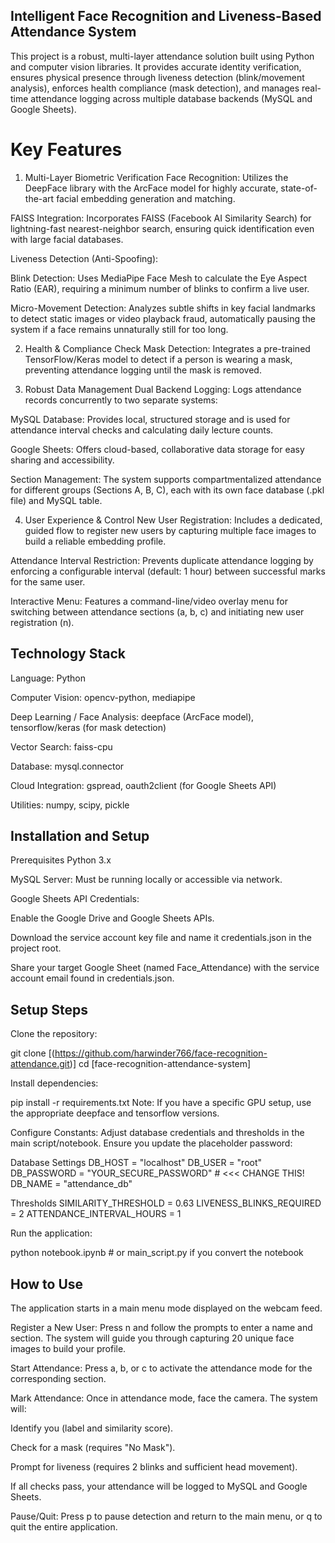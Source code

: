 ## Intelligent Face Recognition and Liveness-Based Attendance System
This project is a robust, multi-layer attendance solution built using Python and computer vision libraries. It provides accurate identity verification, ensures physical presence through liveness detection (blink/movement analysis), enforces health compliance (mask detection), and manages real-time attendance logging across multiple database backends (MySQL and Google Sheets).

# Key Features
1. Multi-Layer Biometric Verification
Face Recognition: Utilizes the DeepFace library with the ArcFace model for highly accurate, state-of-the-art facial embedding generation and matching.

FAISS Integration: Incorporates FAISS (Facebook AI Similarity Search) for lightning-fast nearest-neighbor search, ensuring quick identification even with large facial databases.

Liveness Detection (Anti-Spoofing):

Blink Detection: Uses MediaPipe Face Mesh to calculate the Eye Aspect Ratio (EAR), requiring a minimum number of blinks to confirm a live user.

Micro-Movement Detection: Analyzes subtle shifts in key facial landmarks to detect static images or video playback fraud, automatically pausing the system if a face remains unnaturally still for too long.

2. Health & Compliance Check
Mask Detection: Integrates a pre-trained TensorFlow/Keras model to detect if a person is wearing a mask, preventing attendance logging until the mask is removed.

3. Robust Data Management
Dual Backend Logging: Logs attendance records concurrently to two separate systems:

MySQL Database: Provides local, structured storage and is used for attendance interval checks and calculating daily lecture counts.

Google Sheets: Offers cloud-based, collaborative data storage for easy sharing and accessibility.

Section Management: The system supports compartmentalized attendance for different groups (Sections A, B, C), each with its own face database (.pkl file) and MySQL table.

4. User Experience & Control
New User Registration: Includes a dedicated, guided flow to register new users by capturing multiple face images to build a reliable embedding profile.

Attendance Interval Restriction: Prevents duplicate attendance logging by enforcing a configurable interval (default: 1 hour) between successful marks for the same user.

Interactive Menu: Features a command-line/video overlay menu for switching between attendance sections (a, b, c) and initiating new user registration (n).

## Technology Stack
Language: Python

Computer Vision: opencv-python, mediapipe

Deep Learning / Face Analysis: deepface (ArcFace model), tensorflow/keras (for mask detection)

Vector Search: faiss-cpu

Database: mysql.connector

Cloud Integration: gspread, oauth2client (for Google Sheets API)

Utilities: numpy, scipy, pickle

## Installation and Setup
Prerequisites
Python 3.x

MySQL Server: Must be running locally or accessible via network.

Google Sheets API Credentials:

Enable the Google Drive and Google Sheets APIs.

Download the service account key file and name it credentials.json in the project root.

Share your target Google Sheet (named Face_Attendance) with the service account email found in credentials.json.

## Setup Steps
Clone the repository:

git clone [(https://github.com/harwinder766/face-recognition-attendance.git)]
cd [face-recognition-attendance-system]

Install dependencies:

pip install -r requirements.txt
Note: If you have a specific GPU setup, use the appropriate deepface and tensorflow versions.

Configure Constants:
Adjust database credentials and thresholds in the main script/notebook. Ensure you update the placeholder password:

Database Settings
DB_HOST = "localhost"
DB_USER = "root"
DB_PASSWORD = "YOUR_SECURE_PASSWORD" # <<< CHANGE THIS!
DB_NAME = "attendance_db"

Thresholds
SIMILARITY_THRESHOLD = 0.63
LIVENESS_BLINKS_REQUIRED = 2 
ATTENDANCE_INTERVAL_HOURS = 1

Run the application:

python notebook.ipynb # or main_script.py if you convert the notebook

## How to Use
The application starts in a main menu mode displayed on the webcam feed.

Register a New User: Press n and follow the prompts to enter a name and section. The system will guide you through capturing 20 unique face images to build your profile.

Start Attendance: Press a, b, or c to activate the attendance mode for the corresponding section.

Mark Attendance: Once in attendance mode, face the camera. The system will:

Identify you (label and similarity score).

Check for a mask (requires "No Mask").

Prompt for liveness (requires 2 blinks and sufficient head movement).

If all checks pass, your attendance will be logged to MySQL and Google Sheets.

Pause/Quit: Press p to pause detection and return to the main menu, or q to quit the entire application.

